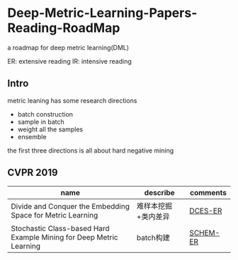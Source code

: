 # Deep-Metric-Learning-Papers-Reading-RoadMap
a roadmap for deep metric learning(DML)

ER: extensive reading
IR: intensive reading

## Intro

metric leaning has some research directions

- batch construction
- sample in batch
- weight all the samples
- ensemble

the first three directions is all about hard negative mining


## CVPR 2019

name | describe | comments   
-|-|-
Divide and Conquer the Embedding Space for Metric Learning |  难样本挖掘+类内差异|  [DCES-ER](https://github.com/coolmatt1024/Deep-Metric-Learning-Papers-Reading-RoadMap/blob/master/papers/DCES-ER.md) |
Stochastic Class-based Hard Example Mining for Deep Metric Learning |  batch构建 |  [SCHEM-ER](https://github.com/coolmatt1024/Deep-Metric-Learning-Papers-Reading-RoadMap/blob/master/papers/SCHEM-ER.md) |
